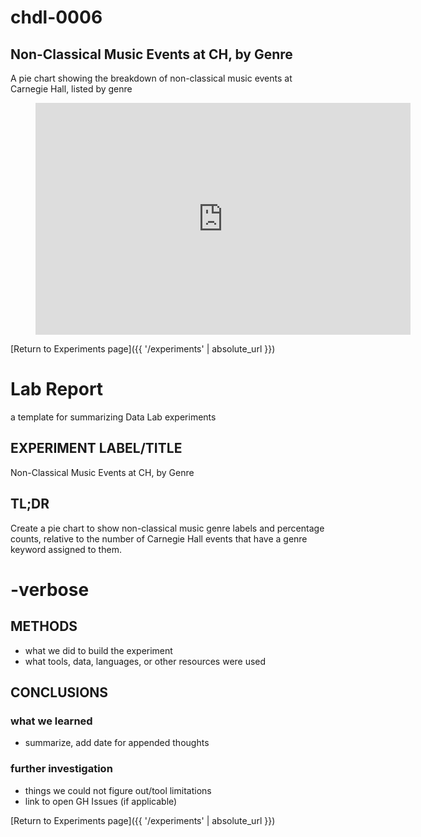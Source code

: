 # chdl-0006

## Non-Classical Music Events at CH, by Genre

A pie chart showing the breakdown of non-classical music events at Carnegie Hall, listed by genre

<figure class="chart_container">
<iframe 
width="600" height="371" seamless frameborder="0" scrolling="no" src="https://docs.google.com/spreadsheets/d/e/2PACX-1vT5gc-Sbf98tt9n53vlMMEhc4RTKaC3fgq-QDF-5X3dm12CsGHBnkAavBflTxrkgWmR_Q53uU_2Jxgr/pubchart?oid=755660071&amp;format=interactive">
</iframe>
</figure>

[Return to Experiments page]({{ '/experiments' | absolute_url }})

# Lab Report
a template for summarizing Data Lab experiments

## EXPERIMENT LABEL/TITLE
Non-Classical Music Events at CH, by Genre

## TL;DR
Create a pie chart to show non-classical music genre labels and percentage counts, relative to the number of Carnegie Hall events that have a genre keyword assigned to them.

# -verbose

## METHODS
- what we did to build the experiment
- what tools, data, languages, or other resources were used

## CONCLUSIONS
### what we learned
- summarize, add date for appended thoughts

### further investigation 
- things we could not figure out/tool limitations
- link to open GH Issues (if applicable)


[Return to Experiments page]({{ '/experiments' | absolute_url }})
